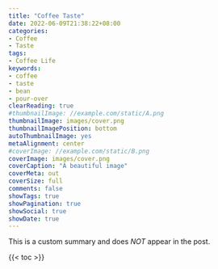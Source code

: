 ```yaml
---
title: "Coffee Taste"
date: 2022-06-09T21:38:22+08:00
categories:
- Coffee
- Taste
tags:
- Coffee Life
keywords:
- coffee
- taste
- bean
- pour-over
clearReading: true
#thumbnailImage: //example.com/static/A.png
thumbnailImage: images/cover.png
thumbnailImagePosition: bottom
autoThumbnailImage: yes
metaAlignment: center
#coverImage: //example.com/static/B.png
coverImage: images/cover.png
coverCaption: "A beautiful image"
coverMeta: out
coverSize: full
comments: false
showTags: true
showPagination: true
showSocial: true
showDate: true
---
```


This is a custom summary and does *NOT* appear in the post.
<!--more-->

{{< toc >}}

